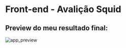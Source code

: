 # Front-end - Avalição Squid

## Preview do meu resultado final:
![app_preview](https://user-images.githubusercontent.com/55060810/134570256-53ad5e74-a6d0-4d32-9003-76b68f56487d.gif)

